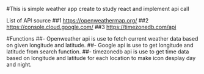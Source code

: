 #This is simple weather app create to study react and implement api call

List of API source
##1 https://openweathermap.org/
##2 https://console.cloud.google.com/
##3 https://timezonedb.com/api

#Functions
##- Openweather api is use to fetch current weather data based on given longitude and latitude.
##- Google api is use to get longitude and latitude from search function.
##- timezonedb api is use to get time data based on longitude and latitude for each location to make icon desplay day and night.
